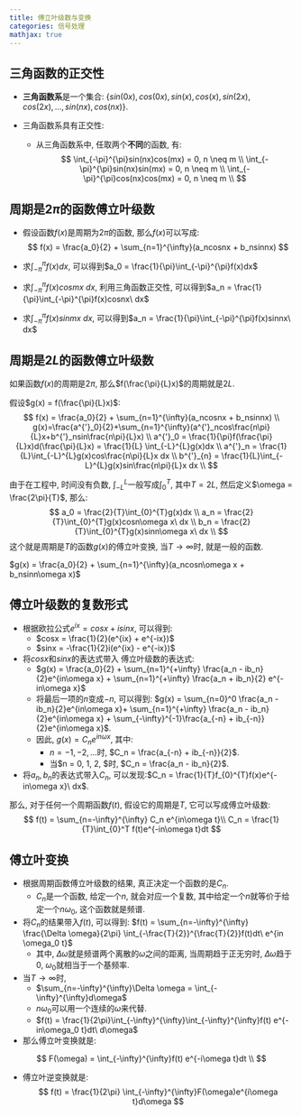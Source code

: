 ```yaml
---
title: 傅立叶级数与变换
categories: 信号处理
mathjax: true
---
```




## 三角函数的正交性

* **三角函数系**是一个集合: $\{sin(0x), cos(0x), sin(x), cos(x), sin(2x), cos(2x), ..., sin(nx), cos(nx)\}$.

* 三角函数系具有正交性:

  * 从三角函数系中, 任取两个**不同**的函数, 有: 
    $$
    \int_{-\pi}^{\pi}sin(nx)cos(mx) = 0, n \neq m \\
    \int_{-\pi}^{\pi}sin(nx)sin(mx) = 0, n \neq m \\
    \int_{-\pi}^{\pi}cos(nx)cos(mx) = 0, n \neq m \\
    $$
    



## 周期是$2\pi$的函数傅立叶级数

* 假设函数$f(x)$是周期为$2\pi$的函数, 那么$f(x)$可以写成:
  $$
  f(x) = \frac{a_0}{2} + \sum_{n=1}^{\infty}(a_ncosnx + b_nsinnx)
  $$
  
* 求$\int_{-\pi}^{\pi}f(x)dx$, 可以得到$a_0 = \frac{1}{\pi}\int_{-\pi}^{\pi}f(x)dx$
* 求$\int_{-\pi}^{\pi}f(x)cosmx\ dx$, 利用三角函数正交性, 可以得到$a_n = \frac{1}{\pi}\int_{-\pi}^{\pi}f(x)cosnx\ dx$
* 求$\int_{-\pi}^{\pi}f(x)sinmx\ dx$, 可以得到$a_n = \frac{1}{\pi}\int_{-\pi}^{\pi}f(x)sinnx\ dx$



## 周期是$2L$的函数傅立叶级数

如果函数$f(x)$的周期是$2\pi$, 那么$f(\frac{\pi}{L}x)$的周期就是$2L$​.

假设$g(x) = f(\frac{\pi}{L}x)$:
$$
f(x) = \frac{a_0}{2} + \sum_{n=1}^{\infty}(a_ncosnx + b_nsinnx) \\
g(x)=\frac{a^{'}_0}{2}+\sum_{n=1}^{\infty}(a^{'}_ncos\frac{n\pi}{L}x+b^{'}_nsin\frac{n\pi}{L}x) \\
a^{'}_0 = \frac{1}{\pi}f(\frac{\pi}{L}x)d(\frac{\pi}{L}x) = \frac{1}{L} \int_{-L}^{L}g(x)dx \\
a^{'}_n = \frac{1}{L}\int_{-L}^{L}g(x)cos\frac{n\pi}{L}x dx \\
b^{'}_{n} = \frac{1}{L}\int_{-L}^{L}g(x)sin\frac{n\pi}{L}x dx \\
$$



由于在工程中, 时间没有负数, $\int_{-L}^{L}$一般写成$\int_{0}^{T}$, 其中$T = 2L$, 然后定义$\omega = \frac{2\pi}{T}$, 那么:
$$
a_0 = \frac{2}{T}\int_{0}^{T}g(x)dx \\
a_n = \frac{2}{T}\int_{0}^{T}g(x)cosn\omega x\ dx \\
b_n = \frac{2}{T}\int_{0}^{T}g(x)sinn\omega x\ dx \\
$$
这个就是周期是$T$的函数$g(x)$的傅立叶变换, 当$T \rightarrow \infty$​时, 就是一般的函数.

$g(x) = \frac{a_0}{2} + \sum_{n=1}^{\infty}(a_ncosn\omega x + b_nsinn\omega x)$



## 傅立叶级数的复数形式

* 根据欧拉公式$e^{ix} = cosx + isinx$, 可以得到:
  * $cosx = \frac{1}{2}(e^{ix} + e^{-ix})$
  * $sinx = -\frac{1}{2}i(e^{ix} - e^{-ix})$
* 将$cosx$和$sinx$的表达式带入 傅立叶级数的表达式:
  * $g(x) = \frac{a_0}{2} + \sum_{n=1}^{+\infty} \frac{a_n - ib_n}{2}e^{in\omega x} + \sum_{n=1}^{+\infty} \frac{a_n + ib_n}{2} e^{-in\omega x}$
  * 将最后一项的$n$变成$-n$, 可以得到: $g(x) = \sum_{n=0}^0 \frac{a_n - ib_n}{2}e^{in\omega x}+ \sum_{n=1}^{+\infty} \frac{a_n - ib_n}{2}e^{in\omega x} + \sum_{-\infty}^{-1}\frac{a_{-n} + ib_{-n}}{2}e^{in\omega x}$.
  * 因此, $g(x) = C_n e^{in\omega x}$, 其中:
    * $n = -1, -2, ...$时, $C_n = \frac{a_{-n} + ib_{-n}}{2}$.
    * 当$n = 0, 1, 2, $时, $C_n = \frac{a_n - ib_n}{2}$.
* 将$a_n, b_n$的表达式带入$C_n$, 可以发现:$C_n = \frac{1}{T}f_{0}^{T}f(x)e^{-in\omega x}\ dx$.

那么, 对于任何一个周期函数$f(t)$, 假设它的周期是$T$, 它可以写成傅立叶级数:
$$
f(t) = \sum_{n=-\infty}^{\infty} C_n e^{in\omega t}\\
C_n = \frac{1}{T}\int_{0}^T f(t)e^{-in\omega t}dt
$$


## 傅立叶变换

* 根据周期函数傅立叶级数的结果, 真正决定一个函数的是$C_n$.
  * $C_n$是一个函数, 给定一个$n$, 就会对应一个复数, 其中给定一个$n$就等价于给定一个$n\omega_0$, 这个函数就是频谱.
* 将$C_n$的结果带入$f(t)$, 可以得到: $f(t) = \sum_{n=-\infty}^{\infty} \frac{\Delta \omega}{2\pi} \int_{-\frac{T}{2}}^{\frac{T}{2}}f(t)dt\ e^{in \omega_0 t}$​​
  * 其中, $\Delta \omega$就是频谱两个离散的$\omega$之间的距离, 当周期趋于正无穷时, $\Delta \omega$趋于0, $\omega_0$就相当于一个基频率.
* 当$T \rightarrow \infty$​时,
  * $\sum_{n=-\infty}^{\infty}\Delta \omega = \int_{-\infty}^{\infty}d\omega$​
  * $n\omega_0$可以用一个连续的$\omega$来代替.
  *  $f(t) = \frac{1}{2\pi}\int_{-\infty}^{\infty}\int_{-\infty}^{\infty}f(t) e^{-in\omega_0 t}dt\ d\omega$​
* 那么傅立叶变换就是:

$$
F(\omega) = \int_{-\infty}^{\infty}f(t) e^{-i\omega t}dt \\
$$

* 傅立叶逆变换就是:
  $$
  f(t) = \frac{1}{2\pi} \int_{-\infty}^{\infty}F(\omega)e^{i\omega t}d\omega
  $$
